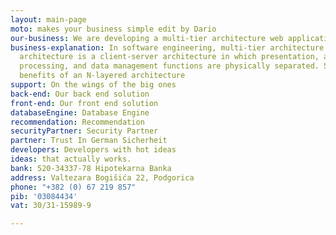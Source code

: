 ```yaml
---
layout: main-page
moto: makes your business simple edit by Dario
our-business: We are developing a multi-tier architecture web applications/test
business-explanation: In software engineering, multi-tier architecture or multilayered
  architecture is a client-server architecture in which presentation, application
  processing, and data management functions are physically separated. Some of the
  benefits of an N-layered architecture
support: On the wings of the big ones
back-end: Our back end solution
front-end: Our front end solution
databaseEngine: Database Engine
recommendation: Recommendation
securityPartner: Security Partner
partner: Trust In German Sicherheit
developers: Developers with hot ideas
ideas: that actually works.
bank: 520-34337-78 Hipotekarna Banka
address: Valtezara Bogišića 22, Podgorica
phone: "+382 (0) 67 219 857"
pib: '03084434'
vat: 30/31-15989-9

---
```


